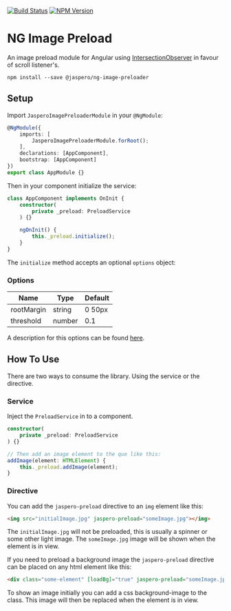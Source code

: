 [![Build Status](https://travis-ci.org/Jaspero/ng-color-picker.svg?branch=master)](https://travis-ci.org/jaspero/ng-image-preloader)
[![NPM Version](https://img.shields.io/npm/v/@jaspero/ng-image-preloader.svg)](https://www.npmjs.com/package/@jaspero/ng-image-preloader)

# NG Image Preload
An image preload module for Angular using [IntersectionObserver](https://developer.mozilla.org/en-US/docs/Web/API/Intersection_Observer_API) in favour of scroll listener's.

```
npm install --save @jaspero/ng-image-preloader
```

## Setup
Import `JasperoImagePreloaderModule` in your `@NgModule`:

```ts
@NgModule({
    imports: [
        JasperoImagePreloaderModule.forRoot();
    ],
    declarations: [AppComponent],
    bootstrap: [AppComponent]
})
export class AppModule {}
```

Then in your component initialize the service:

```ts
class AppComponent implements OnInit {
    constructor(
        private _preload: PreloadService
    ) {}

    ngOnInit() {
        this._preload.initialize();
    }
}
```

The `initialize` method accepts an optional `options` object:

### Options
|Name|Type|Default|
|---|---|---|
|rootMargin|string|0 50px|
|threshold|number|0.1|

A description for this options can be found [here](https://developer.mozilla.org/en-US/docs/Web/API/Intersection_Observer_API).

## How To Use
There are two ways to consume the library. Using the service or the directive.

### Service
Inject the `PreloadService` in to a component.


```ts
constructor(
    private _preload: PreloadService
) {}

// Then add an image element to the que like this:
addImage(element: HTMLElement) {
    this._preload.addImage(element);
}
```

### Directive
You can add the `jaspero-preload` directive to an `img` element like this:

```html
<img src="initialImage.jpg" jaspero-preload="someImage.jpg"></img>
```

The `initialImage.jpg` will not be preloaded, this is usually a spinner or some other light image.
The `someImage.jpg` image will be shown when the element is in view.

If you need to preload a background image the `jaspero-preload` directive can be placed on any html element like this:

```html
<div class="some-element" [loadBg]="true" jaspero-preload="someImage.jpg"></div>
```

To show an image initially you can add a css background-image to the class. This image will then be replaced when the element is in view.
